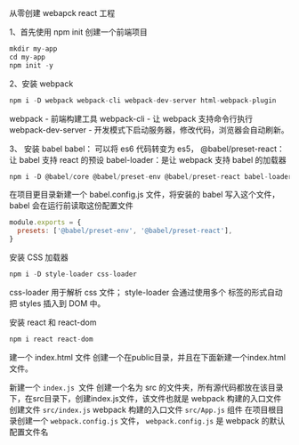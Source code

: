 从零创建 webapck react 工程

1、首先使用 npm init 创建一个前端项目
```js
mkdir my-app
cd my-app
npm init -y
```
2、安装 webpack
```javascript
npm i -D webpack webpack-cli webpack-dev-server html-webpack-plugin
```
webpack - 前端构建工具
webpack-cli - 让 webpack 支持命令行执行
webpack-dev-server - 开发模式下启动服务器，修改代码，浏览器会自动刷新。


3、 安装 babel
babel： 可以将 es6 代码转变为 es5，
@babel/preset-react： 让 babel 支持 react 的预设
babel-loader：是让 webpack 支持 babel 的加载器

```javascript
npm i -D @babel/core @babel/preset-env @babel/preset-react babel-loader
```
在项目更目录新建一个 babel.config.js 文件，将安装的 babel 写入这个文件，babel 会在运行前读取这份配置文件
```javascript
module.exports = {
  presets: ['@babel/preset-env', '@babel/preset-react'],
}

```

安装 CSS 加载器
```js
npm i -D style-loader css-loader
```
css-loader 用于解析 css 文件； style-loader 会通过使用多个 <style></style>标签的形式自动把 styles 插入到 DOM 中。

安装 react 和 react-dom
```js
npm i react react-dom
```

建一个 index.html 文件
 创建一个在public目录，并且在下面新建一个index.html 文件。

 新建一个  `index.js `文件
创建一个名为 src 的文件夹，所有源代码都放在该目录下，在src目录下，创建index.js文件，该文件也就是 webpack 构建的入口文件
创建文件
 `src/index.js` webpack 构建的入口文件
 `src/App.js`  组件
 在项目根目录创建一个 `webpack.config.js` 文件， `webpack.config.js` 是 webpack 的默认配置文件名